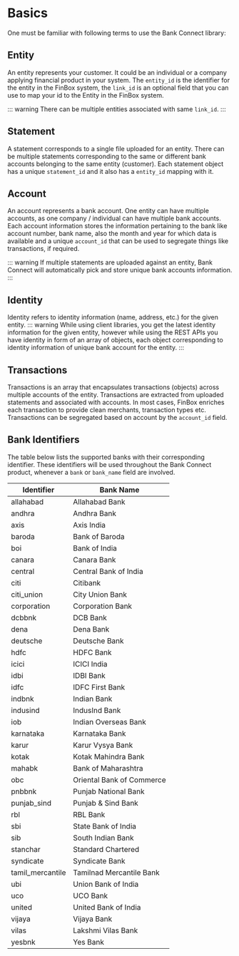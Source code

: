 # Basics
One must be familiar with following terms to use the Bank Connect library:

## Entity
An entity represents your customer. It could be an individual or a company applying financial product in your system.
The `entity_id` is the identifier for the entity in the FinBox system, the `link_id` is an optional field that you can use to map your id to the Entity in the FinBox system.

::: warning
There can be multiple entities associated with same `link_id`.
:::

## Statement
A statement corresponds to a single file uploaded for an entity. There can be multiple statements corresponding to the same or different bank accounts belonging to the same entity (customer). Each statement object has a unique `statement_id` and it also has a `entity_id` mapping with it.

## Account
An account represents a bank account. One entity can have multiple accounts, as one company / individual can have multiple bank accounts. Each account information stores the information pertaining to the bank like account number, bank name, also the month and year for which data is available and a unique `account_id` that can be used to segregate things like transactions, if required.

::: warning
If multiple statements are uploaded against an entity, Bank Connect will automatically pick and store unique bank accounts information.
:::

## Identity
Identity refers to identity information (name, address, etc.) for the given entity.
::: warning
While using client libraries, you get the latest identity information for the given entity, however while using the REST APIs you have identity in form of an array of objects, each object corresponding to identity information of unique bank account for the entity.
:::

## Transactions
Transactions is an array that encapsulates transactions (objects) across multiple accounts of the entity. Transactions are extracted from uploaded statements and associated with accounts. In most cases, FinBox enriches each transaction to provide clean merchants, transaction types etc. Transactions can be segregated based on account by the `account_id` field.

## Bank Identifiers
The table below lists the supported banks with their corresponding identifier. These identifiers will be used throughout the Bank Connect product, whenever a `bank` or `bank_name` field are involved.

| Identifier | Bank Name |
| - | - |
| allahabad | Allahabad Bank |
| andhra | Andhra Bank |
| axis | Axis India |
| baroda | Bank of Baroda |
| boi | Bank of India |
| canara | Canara Bank |
| central | Central Bank of India |
| citi | Citibank |
| citi_union | City Union Bank |
| corporation | Corporation Bank |
| dcbbnk | DCB Bank |
| dena | Dena Bank |
| deutsche | Deutsche Bank |
| hdfc | HDFC Bank |
| icici | ICICI India |
| idbi | IDBI Bank |
| idfc | IDFC First Bank |
| indbnk | Indian Bank |
| indusind | IndusInd Bank |
| iob | Indian Overseas Bank |
| karnataka | Karnataka Bank |
| karur | Karur Vysya Bank |
| kotak | Kotak Mahindra Bank |
| mahabk | Bank of Maharashtra |
| obc | Oriental Bank of Commerce |
| pnbbnk | Punjab National Bank |
| punjab_sind | Punjab & Sind Bank |
| rbl | RBL Bank |
| sbi | State Bank of India |
| sib | South Indian Bank |
| stanchar | Standard Chartered |
| syndicate | Syndicate Bank |
| tamil_mercantile | Tamilnad Mercantile Bank |
| ubi | Union Bank of India |
| uco | UCO Bank |
| united | United Bank of India |
| vijaya | Vijaya Bank |
| vilas | Lakshmi Vilas Bank |
| yesbnk | Yes Bank |
